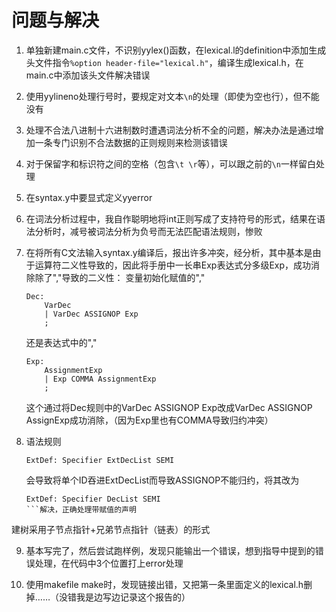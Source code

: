 # 问题与解决
1. 单独新建main.c文件，不识别yylex()函数，在lexical.l的definition中添加生成头文件指令`%option header-file="lexical.h"`，编译生成lexical.h，在main.c中添加该头文件解决错误
2. 使用yylineno处理行号时，要规定对文本`\n`的处理（即使为空也行），但不能没有
3. 处理不合法八进制十六进制数时遭遇词法分析不全的问题，解决办法是通过增加一条专门识别不合法数据的正则规则来检测该错误
4. 对于保留字和标识符之间的空格（包含`\t \r`等），可以跟之前的`\n`一样留白处理
5. 在syntax.y中要显式定义yyerror
6. 在词法分析过程中，我自作聪明地将int正则写成了支持符号的形式，结果在语法分析时，减号被词法分析为负号而无法匹配语法规则，惨败
7. 在将所有C文法输入syntax.y编译后，报出许多冲突，经分析，其中基本是由于运算符二义性导致的，因此将手册中一长串Exp表达式分多级Exp，成功消除除了","导致的二义性：
变量初始化赋值的","
    ```
    Dec:
        VarDec
        | VarDec ASSIGNOP Exp
        ;
    ````
    还是表达式中的","
    ```
    Exp:
        AssignmentExp
        | Exp COMMA AssignmentExp
        ;
    ```
    这个通过将Dec规则中的VarDec ASSIGNOP Exp改成VarDec ASSIGNOP AssignExp成功消除，（因为Exp里也有COMMA导致归约冲突）

8. 语法规则
    ```
    ExtDef: Specifier ExtDecList SEMI
    ```
    会导致将单个ID吞进ExtDecList而导致ASSIGNOP不能归约，将其改为
    ```
    ExtDef: Specifier DecList SEMI
    ```解决，正确处理带赋值的声明

建树采用子节点指针+兄弟节点指针（链表）的形式

9. 基本写完了，然后尝试跑样例，发现只能输出一个错误，想到指导中提到的错误处理，在代码中3个位置打上error处理

10. 使用makefile make时，发现链接出错，又把第一条里面定义的lexical.h删掉……（没错我是边写边记录这个报告的）